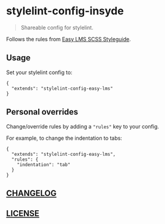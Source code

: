 # stylelint-config-insyde
> Shareable config for stylelint.

Follows the rules from  [Easy LMS SCSS Styleguide](https://github.com/quizworks/easy-lms-scss-styleguide).

## Usage

Set your stylelint config to:
```
{
  "extends": "stylelint-config-easy-lms"
}
```
## Personal overrides

Change/override rules by adding a `"rules"` key to your config.

For example, to change the indentation to tabs:

```
{
  "extends": "stylelint-config-easy-lms",
  "rules": {
    "indentation": "tab"
  }
}
```

## [CHANGELOG](CHANGELOG.md)

## [LICENSE](LICENSE)
